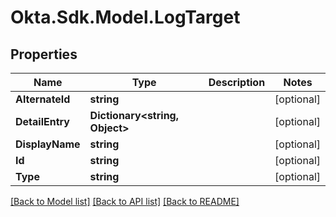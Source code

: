 # Okta.Sdk.Model.LogTarget
## Properties

Name | Type | Description | Notes
------------ | ------------- | ------------- | -------------
**AlternateId** | **string** |  | [optional] 
**DetailEntry** | **Dictionary&lt;string, Object&gt;** |  | [optional] 
**DisplayName** | **string** |  | [optional] 
**Id** | **string** |  | [optional] 
**Type** | **string** |  | [optional] 

[[Back to Model list]](../README.md#documentation-for-models) [[Back to API list]](../README.md#documentation-for-api-endpoints) [[Back to README]](../README.md)

